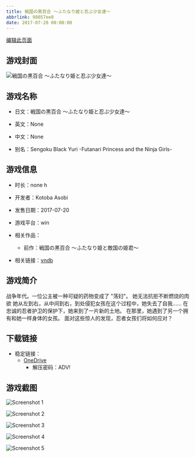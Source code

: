 ```yaml
---
title: 戦国の黒百合 ～ふたなり姫と忍ぶ少女達～
abbrlink: 98057ee0
date: 2017-07-20 00:00:00
---
```

[编辑此页面](https://github.com/ACG-3/ADV3-source/blob/main/source/_posts/games/%E6%88%A6%E5%9B%BD%E3%81%AE%E9%BB%92%E7%99%BE%E5%90%88%20%EF%BD%9E%E3%81%B5%E3%81%9F%E3%81%AA%E3%82%8A%E5%A7%AB%E3%81%A8%E5%BF%8D%E3%81%B6%E5%B0%91%E5%A5%B3%E9%81%94%EF%BD%9E.md)

## 游戏封面

![戦国の黒百合 ～ふたなり姫と忍ぶ少女達～](https://pan.timero.xyz/d/onedrive/img_lib_001/%E6%88%A6%E5%9B%BD%E3%81%AE%E9%BB%92%E7%99%BE%E5%90%88%20%EF%BD%9E%E3%81%B5%E3%81%9F%E3%81%AA%E3%82%8A%E5%A7%AB%E3%81%A8%E5%BF%8D%E3%81%B6%E5%B0%91%E5%A5%B3%E9%81%94%EF%BD%9E_cover.avif)


## 游戏名称

- 日文：戦国の黒百合 ～ふたなり姫と忍ぶ少女達～
- 英文：None
- 中文：None

- 别名：Sengoku Black Yuri -Futanari Princess and the Ninja Girls-


## 游戏信息

- 时长：none h
- 开发者：Kotoba Asobi
- 发售日期：2017-07-20
- 游戏平台：win
- 相关作品：
   - 前作：戦国の黒百合 ～ふたなり姫と敵国の姫君～

- 相关链接：[vndb](https://vndb.org/v19153)


## 游戏简介

战争年代。一位公主被一种可疑的药物变成了 "荡妇"。
她无法抗拒不断燃烧的肉欲
她从左到右，从中间到右，到处侵犯女孩在这个过程中，她失去了自我......
在忠诚的忍者护卫的保护下，她来到了一片新的土地。
在那里，她遇到了另一个拥有和她一样身体的女孩。
面对这些惊人的发现，忍者女孩们将如何应对？




## 下载链接

- 稳定链接：
    - [OneDrive](https://pan.timero.xyz/onedrive/adv_lib_001/%E6%88%A6%E5%9B%BD%E3%81%AE%E9%BB%92%E7%99%BE%E5%90%88%20%EF%BD%9E%E3%81%B5%E3%81%9F%E3%81%AA%E3%82%8A%E5%A7%AB%E3%81%A8%E5%BF%8D%E3%81%B6%E5%B0%91%E5%A5%B3%E9%81%94%EF%BD%9E)
        - 解压密码：ADV!



## 游戏截图


![Screenshot 1](https://pan.timero.xyz/d/onedrive/img_lib_001/%E6%88%A6%E5%9B%BD%E3%81%AE%E9%BB%92%E7%99%BE%E5%90%88%20%EF%BD%9E%E3%81%B5%E3%81%9F%E3%81%AA%E3%82%8A%E5%A7%AB%E3%81%A8%E5%BF%8D%E3%81%B6%E5%B0%91%E5%A5%B3%E9%81%94%EF%BD%9E_Screenshot_1.avif)

![Screenshot 2](https://pan.timero.xyz/d/onedrive/img_lib_001/%E6%88%A6%E5%9B%BD%E3%81%AE%E9%BB%92%E7%99%BE%E5%90%88%20%EF%BD%9E%E3%81%B5%E3%81%9F%E3%81%AA%E3%82%8A%E5%A7%AB%E3%81%A8%E5%BF%8D%E3%81%B6%E5%B0%91%E5%A5%B3%E9%81%94%EF%BD%9E_Screenshot_2.avif)

![Screenshot 3](https://pan.timero.xyz/d/onedrive/img_lib_001/%E6%88%A6%E5%9B%BD%E3%81%AE%E9%BB%92%E7%99%BE%E5%90%88%20%EF%BD%9E%E3%81%B5%E3%81%9F%E3%81%AA%E3%82%8A%E5%A7%AB%E3%81%A8%E5%BF%8D%E3%81%B6%E5%B0%91%E5%A5%B3%E9%81%94%EF%BD%9E_Screenshot_3.avif)

![Screenshot 4](https://pan.timero.xyz/d/onedrive/img_lib_001/%E6%88%A6%E5%9B%BD%E3%81%AE%E9%BB%92%E7%99%BE%E5%90%88%20%EF%BD%9E%E3%81%B5%E3%81%9F%E3%81%AA%E3%82%8A%E5%A7%AB%E3%81%A8%E5%BF%8D%E3%81%B6%E5%B0%91%E5%A5%B3%E9%81%94%EF%BD%9E_Screenshot_4.avif)

![Screenshot 5](https://pan.timero.xyz/d/onedrive/img_lib_001/%E6%88%A6%E5%9B%BD%E3%81%AE%E9%BB%92%E7%99%BE%E5%90%88%20%EF%BD%9E%E3%81%B5%E3%81%9F%E3%81%AA%E3%82%8A%E5%A7%AB%E3%81%A8%E5%BF%8D%E3%81%B6%E5%B0%91%E5%A5%B3%E9%81%94%EF%BD%9E_Screenshot_5.avif)

